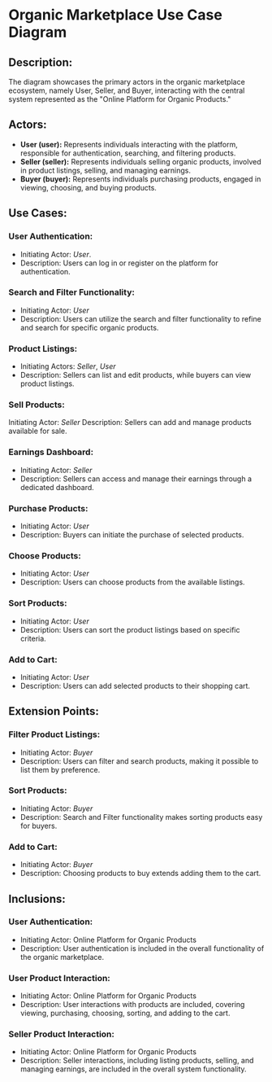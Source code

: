 # Organic Marketplace Use Case Diagram

## Description:

The diagram showcases the primary actors in the organic marketplace ecosystem, namely User, Seller, and Buyer, interacting with the central system represented as the "Online Platform for Organic Products."

## Actors:

- **User (user):** Represents individuals interacting with the platform, responsible for authentication, searching, and filtering products.
- **Seller (seller):** Represents individuals selling organic products, involved in product listings, selling, and managing earnings.
- **Buyer (buyer):** Represents individuals purchasing products, engaged in viewing, choosing, and buying products.

## Use Cases:

### User Authentication:

- Initiating Actor: *User*.
- Description: Users can log in or register on the platform for authentication.

### Search and Filter Functionality:

- Initiating Actor: *User*
- Description: Users can utilize the search and filter functionality to refine and search for specific organic products.

### Product Listings:

- Initiating Actors: *Seller*, *User*
- Description: Sellers can list and edit products, while buyers can view product listings.

### Sell Products:

Initiating Actor: *Seller*
Description: Sellers can add and manage products available for sale.

### Earnings Dashboard:

- Initiating Actor: *Seller*
- Description: Sellers can access and manage their earnings through a dedicated dashboard.

### Purchase Products:

- Initiating Actor: *User*
- Description: Buyers can initiate the purchase of selected products.

### Choose Products:

- Initiating Actor: *User*
- Description: Users can choose products from the available listings.

### Sort Products:

- Initiating Actor: *User*
- Description: Users can sort the product listings based on specific criteria.

### Add to Cart:

- Initiating Actor: *User*
- Description: Users can add selected products to their shopping cart.

## Extension Points:

### Filter Product Listings:

- Initiating Actor: *Buyer*
- Description: Users can filter and search products, making it possible to list them by preference.

### Sort Products:

- Initiating Actor: *Buyer*
- Description: Search and Filter functionality makes sorting products easy for buyers.

### Add to Cart:

- Initiating Actor: *Buyer*
- Description: Choosing products to buy extends adding them to the cart.

## Inclusions:

### User Authentication:

- Initiating Actor: Online Platform for Organic Products
- Description: User authentication is included in the overall functionality of the organic marketplace.

### User Product Interaction:

- Initiating Actor: Online Platform for Organic Products
- Description: User interactions with products are included, covering viewing, purchasing, choosing, sorting, and adding to the cart.

### Seller Product Interaction:

- Initiating Actor: Online Platform for Organic Products
- Description: Seller interactions, including listing products, selling, and managing earnings, are included in the overall system functionality.
